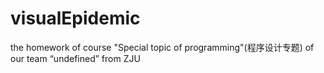 # visualEpidemic
the homework of course "Special topic of programming"(程序设计专题) of our team “undefined” from ZJU 
